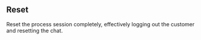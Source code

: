 ## Reset

Reset the process session completely, effectively logging out the customer and resetting the chat.
